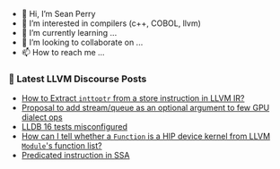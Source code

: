 - 👋 Hi, I’m Sean Perry
- 👀 I’m interested in compilers (c++, COBOL, llvm)
- 🌱 I’m currently learning ...
- 💞️ I’m looking to collaborate on ...
- 📫 How to reach me ...

<!---
s66perry/s66perry is a ✨ special ✨ repository because its `README.md` (this file) appears on your GitHub profile.
You can click the Preview link to take a look at your changes.
--->
### 📕 Latest LLVM Discourse Posts

<!-- DISCOURSE-LLVM:START -->
- [How to Extract `inttoptr` from a store instruction in LLVM IR?](https://discourse.llvm.org/t/how-to-extract-inttoptr-from-a-store-instruction-in-llvm-ir/69754#post_1)
- [Proposal to add stream/queue as an optional argument to few GPU dialect ops](https://discourse.llvm.org/t/proposal-to-add-stream-queue-as-an-optional-argument-to-few-gpu-dialect-ops/67920?page=2#post_23)
- [LLDB 16 tests misconfigured](https://discourse.llvm.org/t/lldb-16-tests-misconfigured/69753#post_1)
- [How can I tell whether a `Function` is a HIP device kernel from LLVM `Module`&#39;s function list?](https://discourse.llvm.org/t/how-can-i-tell-whether-a-function-is-a-hip-device-kernel-from-llvm-module-s-function-list/69735#post_4)
- [Predicated instruction in SSA](https://discourse.llvm.org/t/predicated-instruction-in-ssa/69732#post_3)
<!-- DISCOURSE-LLVM:END -->
